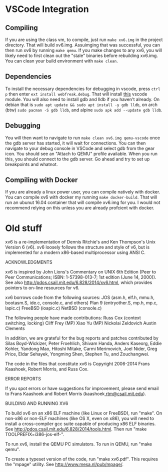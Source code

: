 # VSCode Integration

## Compiling
If you are using the class vm, to compile, just run `make xv6.img` in the project directory. That will build xv6.img. Assuimging that was successful, you can then run xv6 by running `make qemu`. If you make changes to any xv6, you will likely need to first clean out the "stale" binaries before rebuilding xv6.img. You can clean your build environment with `make clean`.

## Dependencies
To install the necessary dependencies for debugging in vscode, press `ctrl p` then enter `ext install webfreak.debug`. 
That will install [this](https://github.com/WebFreak001/code-debug) vscode module. You will also need to install
gdb and lldb if you haven't already. On debian that is `sudo apt update && sudo apt install -y gdb lldb`, on arch 
(btw) `sudo pacman -S gdb lldb`, and alpine `sudo apk add --update gdb lldb`.

## Debugging 
You will then want to navigate to
run `make clean xv6.img qemu-vscode` once the gdb server has started, it will wait for connections. You can then 
navigate to your debug console in VSCode and select gdb from the gear icon. You should see an "Attach to QEMU" profile 
available. When you run this, you should connect to the gdb server. Go ahead and try to set up breakpoints and whatnot. 

## Compiling with Docker
If you are already a linux power user, you can compile natively with docker. You can compile xv6 with docker my running `make docker-build`. That will run an ubunut 16.04 container that will compile xv6.img for you. I would not recommend relying on this unless you are already profcient with docker.


# Old stuff

xv6 is a re-implementation of Dennis Ritchie's and Ken Thompson's Unix
Version 6 (v6).  xv6 loosely follows the structure and style of v6,
but is implemented for a modern x86-based multiprocessor using ANSI C.

ACKNOWLEDGMENTS

xv6 is inspired by John Lions's Commentary on UNIX 6th Edition (Peer
to Peer Communications; ISBN: 1-57398-013-7; 1st edition (June 14,
2000)). See also http://pdos.csail.mit.edu/6.828/2014/xv6.html, which
provides pointers to on-line resources for v6.

xv6 borrows code from the following sources:
    JOS (asm.h, elf.h, mmu.h, bootasm.S, ide.c, console.c, and others)
    Plan 9 (entryother.S, mp.h, mp.c, lapic.c)
    FreeBSD (ioapic.c)
    NetBSD (console.c)

The following people have made contributions:
    Russ Cox (context switching, locking)
    Cliff Frey (MP)
    Xiao Yu (MP)
    Nickolai Zeldovich
    Austin Clements

In addition, we are grateful for the bug reports and patches contributed by
Silas Boyd-Wickizer, Peter Froehlich, Shivam Handa, Anders Kaseorg, Eddie
Kohler, Yandong Mao, Hitoshi Mitake, Carmi Merimovich, Joel Nider, Greg Price,
Eldar Sehayek, Yongming Shen, Stephen Tu, and Zouchangwei.

The code in the files that constitute xv6 is
Copyright 2006-2014 Frans Kaashoek, Robert Morris, and Russ Cox.

ERROR REPORTS

If you spot errors or have suggestions for improvement, please send
email to Frans Kaashoek and Robert Morris (kaashoek,rtm@csail.mit.edu). 

BUILDING AND RUNNING XV6

To build xv6 on an x86 ELF machine (like Linux or FreeBSD), run "make".
On non-x86 or non-ELF machines (like OS X, even on x86), you will
need to install a cross-compiler gcc suite capable of producing x86 ELF
binaries.  See http://pdos.csail.mit.edu/6.828/2014/tools.html.
Then run "make TOOLPREFIX=i386-jos-elf-".

To run xv6, install the QEMU PC simulators.  To run in QEMU, run "make qemu".

To create a typeset version of the code, run "make xv6.pdf".  This
requires the "mpage" utility.  See http://www.mesa.nl/pub/mpage/.
